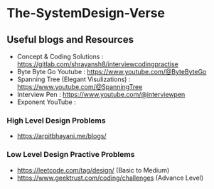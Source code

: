 # The-SystemDesign-Verse

<h2> Useful blogs and Resources </h2>

* Concept & Coding Solutions : https://gitlab.com/shrayansh8/interviewcodingpractise
* Byte Byte Go Youtube : https://www.youtube.com/@ByteByteGo
* Spanning Tree (Elegant Visulizations) : https://www.youtube.com/@SpanningTree
* Interview Pen : https://www.youtube.com/@interviewpen
* Exponent YouTube : 

<h3> High Level Design Problems </h3>

* https://arpitbhayani.me/blogs/

<h3> Low Level Design Practive Problems </h3>

* https://leetcode.com/tag/design/ (Basic to Medium)
* https://www.geektrust.com/coding/challenges  (Advance Level)


